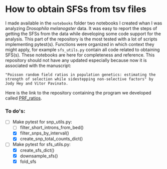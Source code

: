 # How to obtain SFSs from tsv files

I made available in the `notebooks` folder two notebooks I created whan I was analyzing *Drosophila melanogster* data. It was easy to report the steps of getting the SFSs from the data while developing some code support for the analysis. This part of the repository is the most tested with a lot of scripts implementing pytest(s). Functions were organized in which context they might apply, for example `sfs_utils.py` contain all code related to obtaining SFS(s). These notebooks are here for completeness and reference. This repository should not have any updated especially because now it is associated with the manuscript:

```dotnetcli
"Poisson random field ratios in population genetics: estimating the strength of selection while sidestepping non-selective factors" by Jody Hey and Vitor Pavinato.
```

Here is the link to the repository containing the program we developed called [PRF_ratios](https://github.com/vitorpavinato/PRF_Ratios).

### To do's:
- [ ] Make pytest for snp_utils.py:
    - [ ] filter_short_introns_from_bed()
    - [x] filter_snps_by_interval()
    - [x] create_snp_total_counts_dict()
- [ ] Make pytest for sfs_utils.py:
    - [x] create_sfs_dict()
    - [x] downsample_sfs()
    - [x] fold_sfs